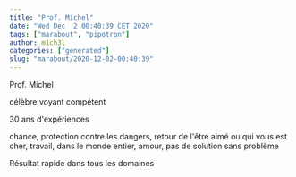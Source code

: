 ```yaml
---
title: "Prof. Michel"
date: "Wed Dec  2 00:40:39 CET 2020"
tags: ["marabout", "pipotron"]
author: m1ch3l
categories: ["generated"]
slug: "marabout/2020-12-02-00:40:39"
---
```


Prof. Michel

célèbre voyant compétent

30 ans d'expériences

chance, protection contre les dangers, retour de l'être aimé ou qui vous est cher, travail, dans le monde entier, amour, pas de solution sans problème

Résultat rapide dans tous les domaines
